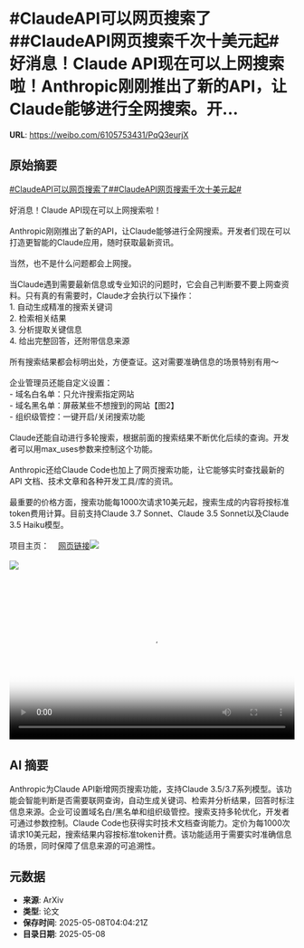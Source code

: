 # #ClaudeAPI可以网页搜索了##ClaudeAPI网页搜索千次十美元起#好消息！Claude API现在可以上网搜索啦！Anthropic刚刚推出了新的API，让Claude能够进行全网搜索。开...

**URL**: https://weibo.com/6105753431/PqQ3eurjX

## 原始摘要

<a href="https://m.weibo.cn/search?containerid=231522type%3D1%26t%3D10%26q%3D%23ClaudeAPI%E5%8F%AF%E4%BB%A5%E7%BD%91%E9%A1%B5%E6%90%9C%E7%B4%A2%E4%BA%86%23&amp;extparam=%23ClaudeAPI%E5%8F%AF%E4%BB%A5%E7%BD%91%E9%A1%B5%E6%90%9C%E7%B4%A2%E4%BA%86%23" data-hide=""><span class="surl-text">#ClaudeAPI可以网页搜索了#</span></a><a href="https://m.weibo.cn/search?containerid=231522type%3D1%26t%3D10%26q%3D%23ClaudeAPI%E7%BD%91%E9%A1%B5%E6%90%9C%E7%B4%A2%E5%8D%83%E6%AC%A1%E5%8D%81%E7%BE%8E%E5%85%83%E8%B5%B7%23&amp;extparam=%23ClaudeAPI%E7%BD%91%E9%A1%B5%E6%90%9C%E7%B4%A2%E5%8D%83%E6%AC%A1%E5%8D%81%E7%BE%8E%E5%85%83%E8%B5%B7%23" data-hide=""><span class="surl-text">#ClaudeAPI网页搜索千次十美元起#</span></a><br><br>好消息！Claude API现在可以上网搜索啦！<br><br>Anthropic刚刚推出了新的API，让Claude能够进行全网搜索。开发者们现在可以打造更智能的Claude应用，随时获取最新资讯。<br><br>当然，也不是什么问题都会上网搜。<br><br>当Claude遇到需要最新信息或专业知识的问题时，它会自己判断要不要上网查资料。只有真的有需要时，Claude才会执行以下操作：<br>1. 自动生成精准的搜索关键词<br>2. 检索相关结果<br>3. 分析提取关键信息<br>4. 给出完整回答，还附带信息来源<br><br>所有搜索结果都会标明出处，方便查证。这对需要准确信息的场景特别有用～<br><br>企业管理员还能自定义设置：<br>- 域名白名单：只允许搜索指定网站<br>- 域名黑名单：屏蔽某些不想搜到的网站【图2】<br>- 组织级管控：一键开启/关闭搜索功能<br><br>Claude还能自动进行多轮搜索，根据前面的搜索结果不断优化后续的查询。开发者可以用max_uses参数来控制这个功能。<br><br>Anthropic还给Claude Code也加上了网页搜索功能，让它能够实时查找最新的 API 文档、技术文章和各种开发工具/库的资讯。<br><br>最重要的价格方面，搜索功能每1000次请求10美元起，搜索生成的内容将按标准token费用计算。目前支持Claude 3.7 Sonnet、Claude 3.5 Sonnet以及Claude 3.5 Haiku模型。<br><br>项目主页：<a href="https://weibo.cn/sinaurl?u=https%3A%2F%2Fdocs.anthropic.com%2Fen%2Fdocs%2Fbuild-with-claude%2Ftool-use%2Fweb-search-tool" data-hide=""><span class="url-icon"><img style="width: 1rem;height: 1rem" src="https://h5.sinaimg.cn/upload/2015/09/25/3/timeline_card_small_web_default.png" referrerpolicy="no-referrer"></span><span class="surl-text">网页链接</span></a><img style="" src="https://tvax3.sinaimg.cn/large/006Fd7o3ly1i17ufg1hjyj31hc0u074z.jpg" referrerpolicy="no-referrer"><br><br><img style="" src="https://tvax4.sinaimg.cn/large/006Fd7o3gy1i17uf134jzj30zk0k0tba.jpg" referrerpolicy="no-referrer"><br><br><br clear="both"><div style="clear: both"></div><video controls="controls" poster="https://tvax2.sinaimg.cn/orj480/006Fd7o3ly1i17ufg3y1qj31hc0u074z.jpg" style="width: 100%"><source src="https://f.video.weibocdn.com/o0/jl2J5eeBlx08o4QKTlbO0104120052OY0E010.mp4?label=mp4_720p&amp;template=1280x720.25.0&amp;ori=0&amp;ps=1CwnkDw1GXwCQx&amp;Expires=1746680494&amp;ssig=qxFEFrmvBy&amp;KID=unistore,video"><source src="https://f.video.weibocdn.com/o0/XLMXstEzlx08o4QL2WHC010412002uxN0E010.mp4?label=mp4_hd&amp;template=852x480.25.0&amp;ori=0&amp;ps=1CwnkDw1GXwCQx&amp;Expires=1746680494&amp;ssig=qor7WUXzJZ&amp;KID=unistore,video"><source src="https://f.video.weibocdn.com/o0/bvx88m1glx08o4QKyu2k010412001yVo0E010.mp4?label=mp4_ld&amp;template=640x360.25.0&amp;ori=0&amp;ps=1CwnkDw1GXwCQx&amp;Expires=1746680494&amp;ssig=qAjLBng3vy&amp;KID=unistore,video"><p>视频无法显示，请前往<a href="https://video.weibo.com/show?fid=1034%3A5163965999677472" target="_blank" rel="noopener noreferrer">微博视频</a>观看。</p></video>

## AI 摘要

Anthropic为Claude API新增网页搜索功能，支持Claude 3.5/3.7系列模型。该功能会智能判断是否需要联网查询，自动生成关键词、检索并分析结果，回答时标注信息来源。企业可设置域名白/黑名单和组织级管控。搜索支持多轮优化，开发者可通过参数控制。Claude Code也获得实时技术文档查询能力。定价为每1000次请求10美元起，搜索结果内容按标准token计费。该功能适用于需要实时准确信息的场景，同时保障了信息来源的可追溯性。

## 元数据

- **来源**: ArXiv
- **类型**: 论文
- **保存时间**: 2025-05-08T04:04:21Z
- **目录日期**: 2025-05-08
